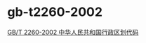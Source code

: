 # gb-t2260-2002

[GB/T 2260-2002 中华人民共和国行政区划代码](http://openstd.samr.gov.cn/bzgk/gb/newGbInfo?hcno=94AE2AC001D612E63BCA3CE2B5E63E20)
